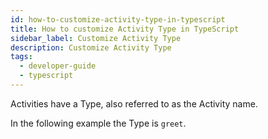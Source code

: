 ```yaml
---
id: how-to-customize-activity-type-in-typescript
title: How to customize Activity Type in TypeScript
sidebar_label: Customize Activity Type
description: Customize Activity Type
tags:
  - developer-guide
  - typescript
---
```


Activities have a Type, also referred to as the Activity name.

In the following example the Type is `greet`.

<!--SNIPSTART typescript-activity-fn -->
<!--SNIPEND-->

